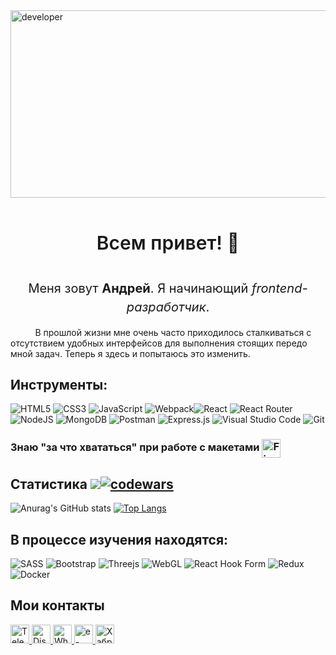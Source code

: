 <img src="./developer.gif" alt="developer" width="900" height="300" align="center"/>

<h1 style="text-align: center; font-style: normal; font-weight: 600; font-size: 30px; line-height: 2;"> Всем привет! 👋

<h2 style="text-align: center; font-style: normal; font-weight: 400; font-size: 20px; line-height: 1.5;">Меня зовут <span style="font-weight: 700;">Андрей</span>. Я начинающий <em>frontend-разработчик</em>.</h2>

&nbsp;&nbsp;&nbsp;&nbsp;&nbsp;&nbsp;&nbsp;&nbsp;&nbsp;&nbsp;В прошлой жизни мне очень часто приходилось сталкиваться с отсутствием удобных интерфейсов для выполнения стоящих передо мной задач. Теперь я здесь и попытаюсь это изменить.

## Инструменты: 
![HTML5](https://img.shields.io/badge/html5-%23E34F26.svg?style=for-the-badge&logo=html5&logoColor=white)
![CSS3](https://img.shields.io/badge/css3-%231572B6.svg?style=for-the-badge&logo=css3&logoColor=white)
![JavaScript](https://img.shields.io/badge/javascript-%23323330.svg?style=for-the-badge&logo=javascript&logoColor=%23F7DF1E)
![Webpack](https://img.shields.io/badge/webpack-%238DD6F9.svg?style=for-the-badge&logo=webpack&logoColor=black)![React](https://img.shields.io/badge/react-%2320232a.svg?style=for-the-badge&logo=react&logoColor=%2361DAFB)
![React Router](https://img.shields.io/badge/React_Router-CA4245?style=for-the-badge&logo=react-router&logoColor=white)
![NodeJS](https://img.shields.io/badge/node.js-6DA55F?style=for-the-badge&logo=node.js&logoColor=white)
![MongoDB](https://img.shields.io/badge/MongoDB-%234ea94b.svg?style=for-the-badge&logo=mongodb&logoColor=white)
![Postman](https://img.shields.io/badge/Postman-FF6C37?style=for-the-badge&logo=postman&logoColor=white)
![Express.js](https://img.shields.io/badge/express.js-%23404d59.svg?style=for-the-badge&logo=express&logoColor=%2361DAFB)
![Visual Studio Code](https://img.shields.io/badge/Visual%20Studio%20Code-0078d7.svg?style=for-the-badge&logo=visual-studio-code&logoColor=white)
![Git](https://img.shields.io/badge/git-%23F05033.svg?style=for-the-badge&logo=git&logoColor=white)

### Знаю "за что хвататься" при работе с макетами <img src="https://user-images.githubusercontent.com/25181517/189715289-df3ee512-6eca-463f-a0f4-c10d94a06b2f.png" alt="Figma" width="30" height="30" align="center" />

## Статистика ![](https://komarev.com/ghpvc/?username=FeNjK)[![codewars](https://www.codewars.com/users/FeNjK/badges/micro)](https://www.codewars.com/users/FeNjK)
![Anurag's GitHub stats](https://github-readme-stats.vercel.app/api?username=FeNjK&show_icons=true&theme=transparent&hide=contribs,issues)
[![Top Langs](https://github-readme-stats.vercel.app/api/top-langs/?username=FeNjK&layout=compact)](https://github.com/anuraghazra/github-readme-stats)

## В процессе изучения находятся:
![SASS](https://img.shields.io/badge/SASS-hotpink.svg?style=for-the-badge&logo=SASS&logoColor=white)
![Bootstrap](https://img.shields.io/badge/bootstrap-%23563D7C.svg?style=for-the-badge&logo=bootstrap&logoColor=white)
![Threejs](https://img.shields.io/badge/threejs-black?style=for-the-badge&logo=three.js&logoColor=white)
![WebGL](https://img.shields.io/badge/WebGL-990000?logo=webgl&logoColor=white&style=for-the-badge)
![React Hook Form](https://img.shields.io/badge/React%20Hook%20Form-%23EC5990.svg?style=for-the-badge&logo=reacthookform&logoColor=white)
![Redux](https://img.shields.io/badge/redux-%23593d88.svg?style=for-the-badge&logo=redux&logoColor=white)
![Docker](https://img.shields.io/badge/docker-%230db7ed.svg?style=for-the-badge&logo=docker&logoColor=white)
## Мои контакты
<a href="https://t.me/FeNjK">
  <img alt="Telegram" width="30" height="30" src="https://cdn.icon-icons.com/icons2/2429/PNG/96/telegram_logo_icon_147228.png"/>
<a href="https://discord.com/channels/@FeNjK#4943">
  <img alt="Discord" width="30" height="30" src="https://cdn.icon-icons.com/icons2/2108/PNG/96/discord_icon_130958.png"/>
<a href="https://wa.me/79168798760">
  <img alt="Whatsapp" width="30" height="30" src="https://cdn.icon-icons.com/icons2/41/PNG/96/whatsappmessage_conversation_whatsap_7149.png"/>
<a href="mailto:bodhisatva_xp@mai.ru">
  <img alt="e-mail" width="30" height="30" src="https://cdn.icon-icons.com/icons2/1154/PNG/96/1486564396-mail_81524.png"/>
<a href="https://career.habr.com/fenjk1">
  <img alt="ХабрКарьера" width="30" height="30" src="https://exiterra.com/images/statya/blg7.jpg"/>
